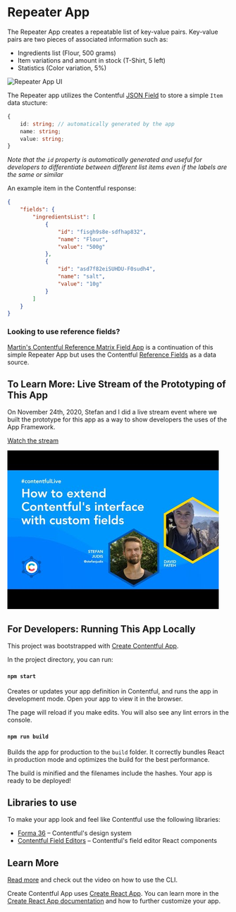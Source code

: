 # Repeater App

The Repeater App creates a repeatable list of key-value pairs. Key-value pairs are two pieces of associated information such as:

-   Ingredients list (Flour, 500 grams)
-   Item variations and amount in stock (T-Shirt, 5 left)
-   Statistics (Color variation, 5%)

![Repeater App UI](./assets/repeater-app-usage.gif)

The Repeater app utilizes the Contentful [JSON Field](https://www.contentful.com/developers/docs/concepts/data-model/#:~:text=JSON%20Object) to store a simple `Item` data stucture:

```ts
{
    id: string; // automatically generated by the app
    name: string;
    value: string;
}
```

*Note that the `id` property is automatically generated and useful for developers
to differentiate between different list items even if the labels are the same or similar*

An example item in the Contentful response:

```json
{
    "fields": {
        "ingredientsList": [
            {
                "id": "fisgh9s8e-sdfhap832",
                "name": "Flour",
                "value": "500g"
            },
            {
                "id": "asd7f82eiSUHDU-F0sudh4",
                "name": "salt",
                "value": "10g"
            }
        ]
    }
}
```
### Looking to use reference fields?
[Martin's Contentful Reference Matrix Field App](https://github.com/mgschoen/contentful-reference-matrix-field-app) is a continuation of this simple Repeater App
but uses the Contentful [Reference Fields](https://www.contentful.com/help/references/)
as a data source.
## To Learn More: Live Stream of the Prototyping of This App

On November 24th, 2020, Stefan and I did a live stream event where we built the prototype
for this app as a way to show developers the uses of the App Framework.

[Watch the stream](https://youtu.be/OtmV3TPTbRs)

![Youtube stream graphic](./assets/youtube-stream.jpg)



## For Developers: Running This App Locally

This project was bootstrapped with [Create Contentful App](https://github.com/contentful/create-contentful-app).


In the project directory, you can run:

#### `npm start`

Creates or updates your app definition in Contentful, and runs the app in development mode.
Open your app to view it in the browser.

The page will reload if you make edits.
You will also see any lint errors in the console.

#### `npm run build`

Builds the app for production to the `build` folder.
It correctly bundles React in production mode and optimizes the build for the best performance.

The build is minified and the filenames include the hashes.
Your app is ready to be deployed!

## Libraries to use

To make your app look and feel like Contentful use the following libraries:

-   [Forma 36](https://f36.contentful.com/) – Contentful's design system
-   [Contentful Field Editors](https://www.contentful.com/developers/docs/extensibility/field-editors/) – Contentful's field editor React components

## Learn More

[Read more](https://www.contentful.com/developers/docs/extensibility/app-framework/create-contentful-app/) and check out the video on how to use the CLI.

Create Contentful App uses [Create React App](https://create-react-app.dev/). You can learn more in the [Create React App documentation](https://facebook.github.io/create-react-app/docs/getting-started) and how to further customize your app.
